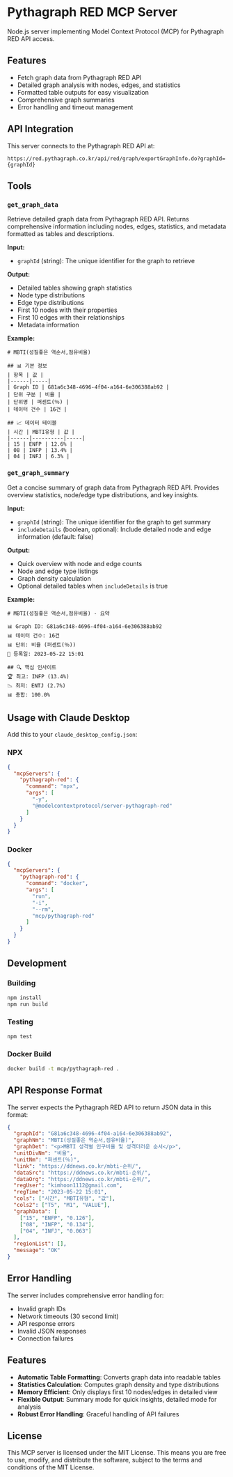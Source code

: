 # Pythagraph RED MCP Server

Node.js server implementing Model Context Protocol (MCP) for Pythagraph RED API access.

## Features

- Fetch graph data from Pythagraph RED API
- Detailed graph analysis with nodes, edges, and statistics
- Formatted table outputs for easy visualization
- Comprehensive graph summaries
- Error handling and timeout management

## API Integration

This server connects to the Pythagraph RED API at:
```
https://red.pythagraph.co.kr/api/red/graph/exportGraphInfo.do?graphId={graphId}
```

## Tools

### `get_graph_data`
Retrieve detailed graph data from Pythagraph RED API. Returns comprehensive information including nodes, edges, statistics, and metadata formatted as tables and descriptions.

**Input:**
- `graphId` (string): The unique identifier for the graph to retrieve

**Output:**
- Detailed tables showing graph statistics
- Node type distributions
- Edge type distributions
- First 10 nodes with their properties
- First 10 edges with their relationships
- Metadata information

**Example:**
```
# MBTI(성질좋은 역순서,점유비율)

## 📊 기본 정보
| 항목 | 값 |
|------|-----|
| Graph ID | G81a6c348-4696-4f04-a164-6e306388ab92 |
| 단위 구분 | 비율 |
| 단위명 | 퍼센트(％) |
| 데이터 건수 | 16건 |

## 📈 데이터 테이블
| 시간 | MBTI유형 | 값 |
|------|----------|-----|
| 15 | ENFP | 12.6% |
| 08 | INFP | 13.4% |
| 04 | INFJ | 6.3% |
```

### `get_graph_summary`
Get a concise summary of graph data from Pythagraph RED API. Provides overview statistics, node/edge type distributions, and key insights.

**Input:**
- `graphId` (string): The unique identifier for the graph to get summary
- `includeDetails` (boolean, optional): Include detailed node and edge information (default: false)

**Output:**
- Quick overview with node and edge counts
- Node and edge type listings
- Graph density calculation
- Optional detailed tables when `includeDetails` is true

**Example:**
```
# MBTI(성질좋은 역순서,점유비율) - 요약

📊 Graph ID: G81a6c348-4696-4f04-a164-6e306388ab92
📊 데이터 건수: 16건
📊 단위: 비율 (퍼센트(％))
📅 등록일: 2023-05-22 15:01

## 🔍 핵심 인사이트
🏆 최고: INFP (13.4%)
📉 최저: ENTJ (2.7%)
📊 총합: 100.0%
```

## Usage with Claude Desktop

Add this to your `claude_desktop_config.json`:

### NPX
```json
{
  "mcpServers": {
    "pythagraph-red": {
      "command": "npx",
      "args": [
        "-y",
        "@modelcontextprotocol/server-pythagraph-red"
      ]
    }
  }
}
```

### Docker
```json
{
  "mcpServers": {
    "pythagraph-red": {
      "command": "docker",
      "args": [
        "run",
        "-i",
        "--rm",
        "mcp/pythagraph-red"
      ]
    }
  }
}
```

## Development

### Building
```bash
npm install
npm run build
```

### Testing
```bash
npm test
```

### Docker Build
```bash
docker build -t mcp/pythagraph-red .
```

## API Response Format

The server expects the Pythagraph RED API to return JSON data in this format:

```json
{
  "graphId": "G81a6c348-4696-4f04-a164-6e306388ab92",
  "graphNm": "MBTI(성질좋은 역순서,점유비율)",
  "graphDet": "<p>MBTI 성격별 인구비율 및 성격더러운 순서</p>",
  "unitDivNm": "비율",
  "unitNm": "퍼센트(％)",
  "link": "https://ddnews.co.kr/mbti-순위/",
  "dataSrc": "https://ddnews.co.kr/mbti-순위/",
  "dataOrg": "https://ddnews.co.kr/mbti-순위/",
  "regUser": "kimhoon1112@gmail.com",
  "regTime": "2023-05-22 15:01",
  "cols": ["시간", "MBTI유형", "값"],
  "cols2": ["T5", "M1", "VALUE"],
  "graphData": [
    ["15", "ENFP", "0.126"],
    ["08", "INFP", "0.134"],
    ["04", "INFJ", "0.063"]
  ],
  "regionList": [],
  "message": "OK"
}
```

## Error Handling

The server includes comprehensive error handling for:
- Invalid graph IDs
- Network timeouts (30 second limit)
- API response errors
- Invalid JSON responses
- Connection failures

## Features

- **Automatic Table Formatting**: Converts graph data into readable tables
- **Statistics Calculation**: Computes graph density and type distributions
- **Memory Efficient**: Only displays first 10 nodes/edges in detailed view
- **Flexible Output**: Summary mode for quick insights, detailed mode for analysis
- **Robust Error Handling**: Graceful handling of API failures

## License

This MCP server is licensed under the MIT License. This means you are free to use, modify, and distribute the software, subject to the terms and conditions of the MIT License.